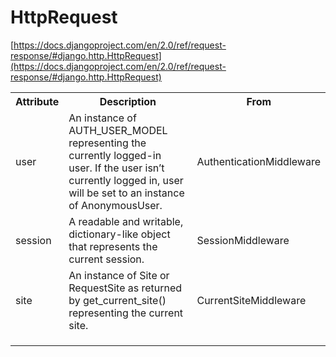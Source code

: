 # HttpRequest #
[https://docs.djangoproject.com/en/2.0/ref/request-response/#django.http.HttpRequest](https://docs.djangoproject.com/en/2.0/ref/request-response/#django.http.HttpRequest)
<table>
<tr>
<th>Attribute</th>
<th>Description</th>
<th>From</th>
</tr>

<tr>
<td>user</td>
<td>An instance of AUTH_USER_MODEL representing the currently logged-in user. If the user isn’t currently logged in, user will be set to an instance of AnonymousUser.</td>
<td>AuthenticationMiddleware</td>
</tr>

<tr>
<td>session</td>
<td>A readable and writable, dictionary-like object that represents the current session.</td>
<td>SessionMiddleware</td>
</tr>

<tr>
<td>site</td>
<td>An instance of Site or RequestSite as returned by get_current_site() representing the current site.</td>
<td>CurrentSiteMiddleware</td>
</tr>

<tr>
<td></td>
<td></td>
<td></td>
</tr>

<tr>
<td></td>
<td></td>
<td></td>
</tr>

<tr>
<td></td>
<td></td>
<td></td>
</tr>

</table>
